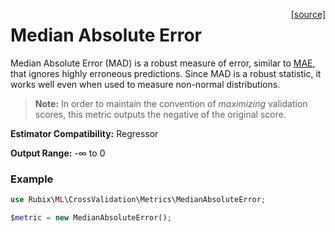 <span style="float:right;"><a href="https://github.com/RubixML/RubixML/blob/master/src/CrossValidation/Metrics/MedianAbsoluteError.php">[source]</a></span>

# Median Absolute Error
Median Absolute Error (MAD) is a robust measure of error, similar to [MAE](mean-absolute-error.md), that ignores highly erroneous predictions. Since MAD is a robust statistic, it works well even when used to measure non-normal distributions.

> **Note:** In order to maintain the convention of *maximizing* validation scores, this metric outputs the negative of the original score.

**Estimator Compatibility:** Regressor

**Output Range:** -∞ to 0

### Example
```php
use Rubix\ML\CrossValidation\Metrics\MedianAbsoluteError;

$metric = new MedianAbsoluteError();
```